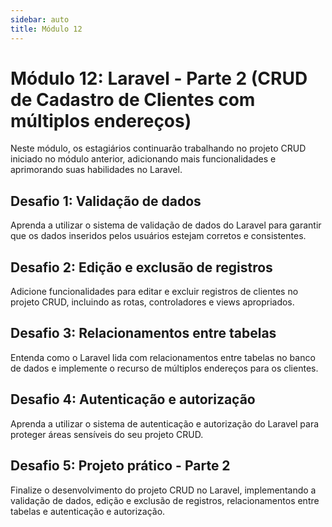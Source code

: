 ```yaml
---
sidebar: auto
title: Módulo 12
---
```


# Módulo 12: Laravel - Parte 2 (CRUD de Cadastro de Clientes com múltiplos endereços)

Neste módulo, os estagiários continuarão trabalhando no projeto CRUD iniciado no módulo anterior, adicionando mais funcionalidades e aprimorando suas habilidades no Laravel.

## Desafio 1: Validação de dados

Aprenda a utilizar o sistema de validação de dados do Laravel para garantir que os dados inseridos pelos usuários estejam corretos e consistentes.

## Desafio 2: Edição e exclusão de registros

Adicione funcionalidades para editar e excluir registros de clientes no projeto CRUD, incluindo as rotas, controladores e views apropriados.

## Desafio 3: Relacionamentos entre tabelas

Entenda como o Laravel lida com relacionamentos entre tabelas no banco de dados e implemente o recurso de múltiplos endereços para os clientes.

## Desafio 4: Autenticação e autorização

Aprenda a utilizar o sistema de autenticação e autorização do Laravel para proteger áreas sensíveis do seu projeto CRUD.

## Desafio 5: Projeto prático - Parte 2

Finalize o desenvolvimento do projeto CRUD no Laravel, implementando a validação de dados, edição e exclusão de registros, relacionamentos entre tabelas e autenticação e autorização.

